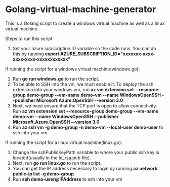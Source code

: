 # Golang-virtual-machine-generator
This is a Golang script to create a windows virtual machine as well as a linux virtual machine.

Steps to run this script
1. Set your azure subscription ID variable so the code runs. You can do this by running **export AZURE_SUBSCRIPTION_ID="xxxxxxx-xxxx-xxxx-xxxx-xxxxxxxxxxxx"**

If running the script for a windows virtual machine(windows.go):
1. Run **go run windows.go** to run the script.
2. To be able to SSH into the vm, we must enable it. To deploy the ssh extension into your windows vm, run **az vm extension set --resource-group demo-group --vm-name demo-vm --name WindowsOpenSSH --publisher Microsoft.Azure.OpenSSH --version 3.0**
3. Next, we must ensure that the TCP port is open to allow connectivity. Run **az vm extension set --resource-group demo-group --vm-name demo-vm --name WindowsOpenSSH --publisher Microsoft.Azure.OpenSSH --version 3.0**
4. Run **az ssh vm -g demo-group -n demo-vm --local-user demo-user** to ssh into your vm

If running the script for a linux virtual machine(linux.go):
1. Change the sshPublicKeyPath variable to where your public ssh key is located(usually in the id_rsa.pub file).
2. Next, run **go run linux.go** to run the script.
3. You can get the IP address necessary to login by running **az network public-ip list -g demo-group**
4. Run **ssh demo-user@IPAddress** to ssh into your vm
